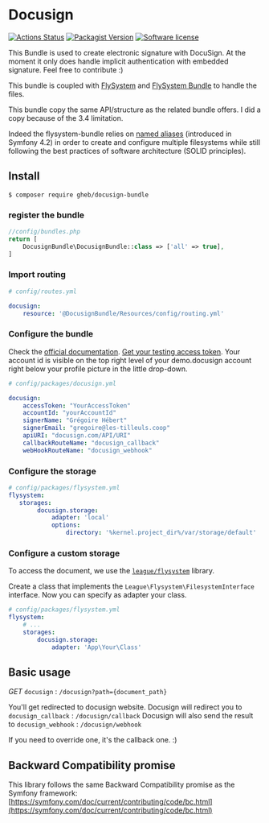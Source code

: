 # Docusign

[![Actions Status](https://github.com/gregoirehebert/docusign-bundle/workflows/CI/badge.svg)](https://github.com/gregoirehebert/docusign-bundle/actions)
[![Packagist Version](https://img.shields.io/packagist/v/gheb/docusign-bundle.svg?style=flat-square)](https://packagist.org/packages/gheb/docusign-bundle)
[![Software license](https://img.shields.io/github/license/gregoirehebert/docusign-bundle.svg?style=flat-square)](https://github.com/gregoirehebert/docusign-bundle/blob/master/LICENSE)

This Bundle is used to create electronic signature with DocuSign.
At the moment it only does handle implicit authentication with embedded signature.
Feel free to contribute :)

This bundle is coupled with [FlySystem](https://flysystem.thephpleague.com) and [FlySystem Bundle](https://github.com/thephpleague/flysystem-bundle) to handle the files.

This bundle copy the same API/structure as the related bundle offers.
I did a copy because of the 3.4 limitation.

Indeed the flysystem-bundle relies on [named aliases](https://symfony.com/doc/current/service_container/autowiring.html#dealing-with-multiple-implementations-of-the-same-type)
(introduced in Symfony 4.2) in order to create and configure multiple filesystems while still
following the best practices of software architecture (SOLID principles).

## Install

```shell
$ composer require gheb/docusign-bundle
```

### register the bundle

```php
//config/bundles.php
return [
    DocusignBundle\DocusignBundle::class => ['all' => true],
]
```

### Import routing

```yml
# config/routes.yml

docusign:
    resource: '@DocusignBundle/Resources/config/routing.yml'
```

### Configure the bundle

Check the [official documentation](https://github.com/docusign/qs-php).
[Get your testing access token](https://developers.docusign.com/oauth-token-generator).
Your account id is visible on the top right level of your demo.docusign account right below your profile picture in the little drop-down.

```yml
# config/packages/docusign.yml

docusign:
    accessToken: "YourAccessToken"
    accountId: "yourAccountId"
    signerName: "Grégoire Hébert"
    signerEmail: "gregoire@les-tilleuls.coop"
    apiURI: "docusign.com/API/URI"
    callbackRouteName: "docusign_callback"
    webHookRouteName: "docusign_webhook"
```

### Configure the storage
```yml
# config/packages/flysystem.yml
flysystem:
   storages:
        docusign.storage:
            adapter: 'local'
            options:
                directory: '%kernel.project_dir%/var/storage/default'
```

### Configure a custom storage

To access the document, we use the [`league/flysystem`](https://flysystem.thephpleague.com) library.

Create a class that implements the `League\Flysystem\FilesystemInterface` interface.
Now you can specify as adapter your class.

```yml
# config/packages/flysystem.yml
flysystem:
    # ...
    storages:
        docusign.storage:
            adapter: 'App\Your\Class'
```


## Basic usage

*GET* `docusign` : `/docusign?path={document_path}`

You'll get redirected to docusign website.
Docusign will redirect you to `docusign_callback` : `/docusign/callback`
Docusign will also send the result to `docusign_webhook` : `/docusign/webhook`

If you need to override one, it's the callback one. :)


## Backward Compatibility promise

This library follows the same Backward Compatibility promise as the Symfony framework: [https://symfony.com/doc/current/contributing/code/bc.html](https://symfony.com/doc/current/contributing/code/bc.html)

